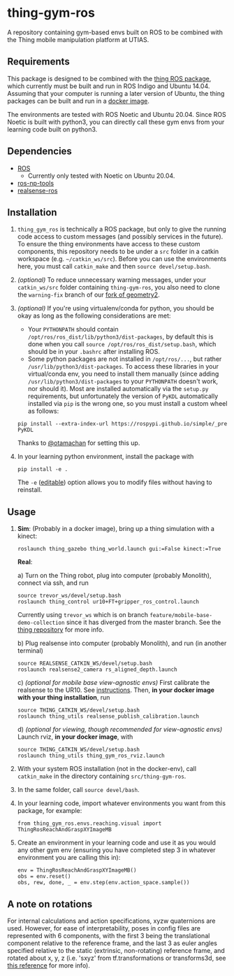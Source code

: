 # thing-gym-ros
A repository containing gym-based envs built on ROS to be combined with the Thing mobile manipulation platform at UTIAS. 

## Requirements
This package is designed to be combined with the [thing ROS package](https://github.com/utiasSTARS/thing), which currently must be built and run in ROS Indigo and Ubuntu 14.04. Assuming that your computer is running a later version of Ubuntu, the thing packages can be built and run in a [docker image](https://github.com/trevorablett/rosdocked-thing/tree/nvidia-fixes).

The environments are tested with ROS Noetic and Ubuntu 20.04. Since ROS Noetic is built with python3, you can directly call these gym envs from your learning code built on python3.

## Dependencies
- [ROS](http://wiki.ros.org/noetic/Installation)
    - Currently only tested with Noetic on Ubuntu 20.04.
- [ros-np-tools](https://github.com/utiasSTARS/ros-np-tools)
- [realsense-ros](https://github.com/IntelRealSense/realsense-ros)

## Installation
1. `thing_gym_ros` is technically a ROS package, but only to give the running code access to custom messages (and possibly services in the future). To ensure the thing environments have access to these custom components, this repository needs to be under a `src` folder in a catkin workspace (e.g. `~/catkin_ws/src`). Before you can use the environments here, you must call `catkin_make` and then `source devel/setup.bash`.

2. *(optional)* To reduce unnecessary warning messages, under your `catkin_ws/src` folder containing `thing-gym-ros`, you also need to clone the `warning-fix` branch of our [fork of geometry2](https://github.com/trevorablett/geometry2/tree/warning-fix).

3. *(optional)* If you're using virtualenv/conda for python, you should be okay as long as the following considerations are met:
    - Your `PYTHONPATH` should contain `/opt/ros/ros_dist/lib/python3/dist-packages`, by default this is done when you call `source /opt/ros/ros_dist/setup.bash`, which should be in your `.bashrc` after installing ROS.
    - Some python packages are not installed in `/opt/ros/...`, but rather `/usr/lib/python3/dist-packages`. To access these libraries in your virtual/conda env, you need to install them manually (since adding `/usr/lib/python3/dist-packages` to your `PYTHONPATH` doesn't work, nor should it). Most are installed automatically via the `setup.py` requirements, but unfortunately the version of `PyKDL` automatically installed via `pip` is the wrong one, so you must install a custom wheel as follows:
    ```
    pip install --extra-index-url https://rospypi.github.io/simple/_pre PyKDL
    ``` 
    Thanks to [@otamachan](https://github.com/otamachan) for setting this up.

4. In your learning python environment, install the package with
    ```
    pip install -e .
    ```
    The `-e` ([editable](https://pip.pypa.io/en/stable/reference/pip_install/#editable-installs)) option allows you to modify files without having to reinstall.

## Usage

1. 
    **Sim**: (Probably in a docker image), bring up a thing simulation with a kinect:
    ```
    roslaunch thing_gazebo thing_world.launch gui:=False kinect:=True
    ```
    **Real**:
    
    a) Turn on the Thing robot, plug into computer (probably Monolith), connect via ssh, and run
    ```
    source trevor_ws/devel/setup.bash
    roslaunch thing_control ur10+FT+gripper_ros_control.launch
    ```
    Currently using `trevor_ws` which is on branch `feature/mobile-base-demo-collection` since it has diverged from the   master branch. See the [thing repository](https://github.com/utiasSTARS/thing) for more info.
    
    b) Plug realsense into computer (probably Monolith), and run (in another terminal)
    ```
    source REALSENSE_CATKIN_WS/devel/setup.bash
    roslaunch realsense2_camera rs_aligned_depth.launch
    ```
   
    c) *(optional for mobile base view-agnostic envs)* First calibrate the realsense to the UR10. See [instructions](https://github.com/utiasSTARS/thing/tree/feature/mobile-base-demo-collection/thing_utils). Then, **in your docker image with your thing installation**, run
    ```
    source THING_CATKIN_WS/devel/setup.bash
    roslaunch thing_utils realsense_publish_calibration.launch
    ```
   
   d) *(optional for viewing, though recommended for view-agnostic envs)* Launch rviz, **in your docker image**, with
   ```
   source THING_CATKIN_WS/devel/setup.bash
   roslaunch thing_utils thing_gym_ros_rviz.launch
   ```
   
2. With your system ROS installation (not in the docker-env), call `catkin_make` in the directory containing `src/thing-gym-ros`.

3. In the same folder, call `source devel/bash`.

4. In your learning code, import whatever environments you want from this package, for example:
    ```
    from thing_gym_ros.envs.reaching.visual import ThingRosReachAndGraspXYImageMB
    ```
  
5. Create an environment in your learning code and use it as you would any other gym env (ensuring you have completed step 3 in whatever environment you are calling this in):
    ```
    env = ThingRosReachAndGraspXYImageMB()
    obs = env.reset()
    obs, rew, done, _ = env.step(env.action_space.sample())
    ```
## A note on rotations
For internal calculations and action specifications, xyzw quaternions are used. However, for ease of interpretability, poses in config files are represented with 6 components, with the first 3 being the translational component relative to the reference frame, and the last 3 as euler angles specified relative to the static (extrinsic, non-rotating) reference frame, and rotated about x, y, z (i.e. 'sxyz' from tf.transformations or transforms3d, see [this reference](https://matthew-brett.github.io/transforms3d/reference/transforms3d.euler.html#specifying-angle-conventions) for more info).
